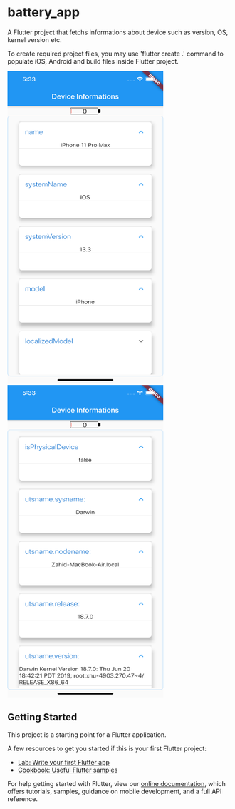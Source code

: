 # battery_app

A Flutter project that fetchs informations about device such as version, OS, kernel version etc.

To create required project files, you may use 'flutter create .' command to populate iOS, Android and build files inside Flutter project. 

<img src="ss1.png" width="350" height="700" />
<img src="ss2.png" width="350" height="700" />

## Getting Started

This project is a starting point for a Flutter application.

A few resources to get you started if this is your first Flutter project:

- [Lab: Write your first Flutter app](https://flutter.dev/docs/get-started/codelab)
- [Cookbook: Useful Flutter samples](https://flutter.dev/docs/cookbook)

For help getting started with Flutter, view our
[online documentation](https://flutter.dev/docs), which offers tutorials,
samples, guidance on mobile development, and a full API reference.
